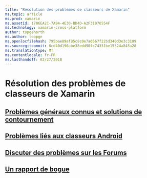 ```yaml
---
title: "Résolution des problèmes de classeurs de Xamarin"
ms.topic: article
ms.prod: xamarin
ms.assetid: 1706EA2C-7A94-4E30-BD4D-A2F31070554F
ms.technology: xamarin-cross-platform
author: topgenorth
ms.author: toopge
ms.openlocfilehash: 795bae89af85c8c0e7a6567f22bd340d3e3c3109
ms.sourcegitcommit: 6cd40d190abe38edd50fc74331be15324a845a28
ms.translationtype: MT
ms.contentlocale: fr-FR
ms.lasthandoff: 02/27/2018
---
```

# <a name="troubleshooting-xamarin-workbooks"></a>Résolution des problèmes de classeurs de Xamarin

## <a name="general-known-issues--workaroundsgeneralmd"></a>[Problèmes généraux connus et solutions de contournement](general.md)

## <a name="issues-with-android-workbooksandroidmd"></a>[Problèmes liés aux classeurs Android](android.md)

## <a name="discuss-issues-on-the-forumsforums"></a>[Discuter des problèmes sur les Forums][forums]

## <a name="file-a-bug-reporttoolsworkbooksinstallmdreporting-bugs"></a>[Un rapport de bogue](~/tools/workbooks/install.md#reporting-bugs)

[forums]: https://forums.xamarin.com/categories/inspector